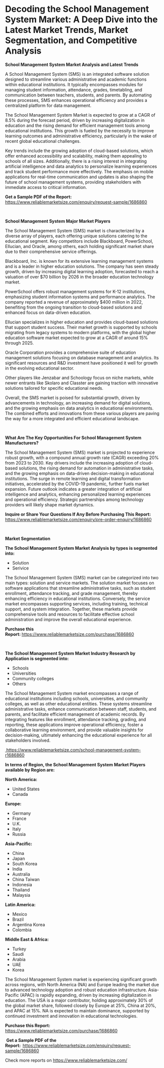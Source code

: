 <p><h1>Decoding the School Management System Market: A Deep Dive into the Latest Market Trends, Market Segmentation, and Competitive Analysis</h1></p><p><strong>School Management System Market Analysis and Latest Trends</strong></p>
<p><p>A School Management System (SMS) is an integrated software solution designed to streamline various administrative and academic functions within educational institutions. It typically encompasses modules for managing student information, attendance, grades, timetabling, and communication between teachers, students, and parents. By automating these processes, SMS enhances operational efficiency and provides a centralized platform for data management.</p><p>The School Management System Market is expected to grow at a CAGR of 8.5% during the forecast period, driven by increasing digitalization in education and the rising demand for efficient management tools among educational institutions. This growth is fueled by the necessity to improve learning outcomes and administrative efficiency, particularly in the wake of recent global educational challenges. </p><p>Key trends include the growing adoption of cloud-based solutions, which offer enhanced accessibility and scalability, making them appealing to schools of all sizes. Additionally, there is a rising interest in integrating artificial intelligence and data analytics to personalize learning experiences and track student performance more effectively. The emphasis on mobile applications for real-time communication and updates is also shaping the future of school management systems, providing stakeholders with immediate access to critical information.</p></p>
<p><strong>Get a Sample PDF of the Report:&nbsp;</strong> <a href="https://www.reliablemarketsize.com/enquiry/request-sample/1686860?utm_campaign=3308&utm_medium=2&utm_source=Github&utm_content=ia&utm_term=26032025&utm_id=school-management-system">https://www.reliablemarketsize.com/enquiry/request-sample/1686860</a></p>
<p>&nbsp;</p>
<p><strong>School Management System Major Market Players</strong></p>
<p><p>The School Management System (SMS) market is characterized by a diverse array of players, each offering unique solutions catering to the educational segment. Key competitors include Blackboard, PowerSchool, Ellucian, and Oracle, among others, each holding significant market share due to their comprehensive service offerings.</p><p>Blackboard, Inc. is known for its extensive learning management systems and is a leader in higher education solutions. The company has seen steady growth, driven by increasing digital learning adoption, forecasted to reach a valuation of over $70 billion by 2026 in the broader education technology market. </p><p>PowerSchool offers robust management systems for K-12 institutions, emphasizing student information systems and performance analytics. The company reported a revenue of approximately $400 million in 2022, benefiting from the ongoing transition to cloud-based solutions and enhanced focus on data-driven education.</p><p>Ellucian specializes in higher education and provides cloud-based solutions that support student success. Their market growth is supported by schools migrating from legacy systems to modern platforms, with the global higher education software market expected to grow at a CAGR of around 15% through 2025.</p><p>Oracle Corporation provides a comprehensive suite of education management solutions focusing on database management and analytics. Its significant resources and R&D investment have positioned it well for growth in the evolving educational sector.</p><p>Other players like Jenzabar and Schoology focus on niche markets, while newer entrants like Skolaro and Classter are gaining traction with innovative solutions tailored for specific educational needs.</p><p>Overall, the SMS market is poised for substantial growth, driven by advancements in technology, an increasing demand for digital solutions, and the growing emphasis on data analytics in educational environments. The combined efforts and innovations from these various players are paving the way for a more integrated and efficient educational landscape.</p></p>
<p>&nbsp;</p>
<p><strong>What Are The Key Opportunities For School Management System Manufacturers?</strong></p>
<p><p>The School Management System (SMS) market is projected to experience robust growth, with a compound annual growth rate (CAGR) exceeding 20% from 2023 to 2030. Key drivers include the increasing adoption of cloud-based solutions, the rising demand for automation in administrative tasks, and the growing emphasis on data-driven decision-making in educational institutions. The surge in remote learning and digital transformation initiatives, accelerated by the COVID-19 pandemic, further fuels market expansion. Future outlook indicates a greater integration of artificial intelligence and analytics, enhancing personalized learning experiences and operational efficiency. Strategic partnerships among technology providers will likely shape market dynamics.</p></p>
<p><strong>Inquire or Share Your Questions If Any Before Purchasing This Report:</strong> <a href="https://www.reliablemarketsize.com/enquiry/pre-order-enquiry/1686860?utm_campaign=3308&utm_medium=2&utm_source=Github&utm_content=ia&utm_term=26032025&utm_id=school-management-system">https://www.reliablemarketsize.com/enquiry/pre-order-enquiry/1686860</a></p>
<p>&nbsp;</p>
<p><strong>Market Segmentation</strong></p>
<p><strong>The School Management System Market Analysis by types is segmented into:</strong></p>
<p><ul><li>Solution</li><li>Serivice</li></ul></p>
<p><p>The School Management System (SMS) market can be categorized into two main types: solution and service markets. The solution market focuses on software applications that streamline administrative tasks, such as student enrollment, attendance tracking, and grade management, thereby enhancing efficiency in educational institutions. Conversely, the service market encompasses supporting services, including training, technical support, and system integration. Together, these markets provide comprehensive tools and resources to facilitate effective school administration and improve the overall educational experience.</p></p>
<p><strong>Purchase this Report:&nbsp;</strong><a href="https://www.reliablemarketsize.com/purchase/1686860?utm_campaign=3308&utm_medium=2&utm_source=Github&utm_content=ia&utm_term=26032025&utm_id=school-management-system">https://www.reliablemarketsize.com/purchase/1686860</a></p>
<p>&nbsp;</p>
<p><strong>The School Management System Market Industry Research by Application is segmented into:</strong></p>
<p><ul><li>Schools</li><li>Universities</li><li>Community colleges</li><li>Others</li></ul></p>
<p><p>The School Management System market encompasses a range of educational institutions including schools, universities, and community colleges, as well as other educational entities. These systems streamline administrative tasks, enhance communication between staff, students, and parents, and facilitate efficient management of academic records. By integrating features like enrollment, attendance tracking, grading, and reporting, these applications improve operational efficiency, foster a collaborative learning environment, and provide valuable insights for decision-making, ultimately enhancing the educational experience for all stakeholders involved.</p></p>
<p><a href="https://www.reliablemarketsize.com/school-management-system-r1686860?utm_campaign=3308&utm_medium=2&utm_source=Github&utm_content=ia&utm_term=26032025&utm_id=school-management-system">&nbsp;https://www.reliablemarketsize.com/school-management-system-r1686860</a></p>
<p><strong>In terms of Region, the School Management System Market Players available by Region are:</strong></p>
<p>
    <p> <strong> North America: </strong>
        <ul>
            <li>United States</li>
            <li>Canada</li>
        </ul>
        </p> 
    <p> <strong> Europe: </strong>
        <ul>
            <li>Germany</li>
            <li>France</li>
            <li>U.K.</li>
            <li>Italy</li>
            <li>Russia</li>
        </ul>
        </p> 
    <p> <strong> Asia-Pacific: </strong>
        <ul>
            <li>China</li>
            <li>Japan</li>
            <li>South Korea</li>
            <li>India</li>
            <li>Australia</li>
            <li>China Taiwan</li>
            <li>Indonesia</li>
            <li>Thailand</li>
            <li>Malaysia</li>
        </ul>
        </p> 
    <p> <strong> Latin America: </strong>
        <ul>
            <li>Mexico</li>
            <li>Brazil</li>
            <li>Argentina Korea</li>
            <li>Colombia</li>
        </ul>
        </p> 
    <p> <strong> Middle East & Africa: </strong>
        <ul>
            <li>Turkey</li>
            <li>Saudi</li>
            <li>Arabia</li>
            <li>UAE</li>
            <li>Korea</li>
        </ul>
    </p>
    </p>
<p><p>The School Management System market is experiencing significant growth across regions, with North America (NA) and Europe leading the market due to advanced technology adoption and robust education infrastructure. Asia-Pacific (APAC) is rapidly expanding, driven by increasing digitalization in education. The USA is a major contributor, holding approximately 30% of the global market share, followed closely by Europe at 25%, China at 20%, and APAC at 15%. NA is expected to maintain dominance, supported by continued investment and innovation in educational technologies.</p></p>
<p><strong>Purchase this Report: </strong><a href="https://www.reliablemarketsize.com/purchase/1686860?utm_campaign=3308&utm_medium=2&utm_source=Github&utm_content=ia&utm_term=26032025&utm_id=school-management-system">https://www.reliablemarketsize.com/purchase/1686860</a></p>
<p>&nbsp;<strong>Get a Sample PDF of the Report:&nbsp;&nbsp;</strong><a href="https://www.reliablemarketsize.com/enquiry/request-sample/1686860?utm_campaign=3308&utm_medium=2&utm_source=Github&utm_content=ia&utm_term=26032025&utm_id=school-management-system">https://www.reliablemarketsize.com/enquiry/request-sample/1686860</a></p>
<p><strong></strong></p>
<p>Check more reports on <a href="https://www.reliablemarketsize.com/?utm_campaign=3308&utm_medium=2&utm_source=Github&utm_content=ia&utm_term=26032025&utm_id=school-management-system">https://www.reliablemarketsize.com/</a></p>